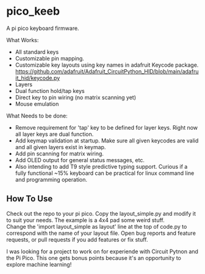 # pico_keeb
A pi pico keyboard firmware.

What Works:
* All standard keys
* Customizable pin mapping.
* Customizable key layouts using key names in adafruit Keycode package. https://github.com/adafruit/Adafruit_CircuitPython_HID/blob/main/adafruit_hid/keycode.py
* Layers
* Dual function hold/tap keys
* Direct key to pin wiring (no matrix scanning yet)
* Mouse emulation

What Needs to be done:
* Remove requirement for 'tap' key to be defined for layer keys.  Right now all layer keys are dual function.
* Add keymap validation at startup.  Make sure all given keycodes are valid and all given layers exist in keymap.
* Add pin scanning for matrix wiring.
* Add OLED output for general status messages, etc.
* Also intending to add T9 style predictive typing support. Curious if a fully functional ~15% keyboard can be practical for linux command line and programming operation.

## How To Use
Check out the repo to your pi pico.
Copy the layout_simple.py and modify it to suit your needs.  The example is a 4x4 pad some weird stuff.  
Change the 'import layout_simple as layout' line at the top of code.py to correspond with the name of your layout file.
Open bug reports and feature requests, or pull requests if you add features or fix stuff.

I was looking for a project to work on for experiende with Circuit Pytnon and the Pi Pico.  This one gets bonus points because it's an opportunity to explore machine learning!
